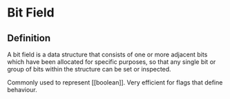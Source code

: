# Bit Field
## Definition
A bit field is a data structure that consists of one or more adjacent bits which have been allocated for specific purposes, so that any single bit or group of bits within the structure can be set or inspected.

Commonly used to represent [[boolean]]. Very efficient for flags that define behaviour.
